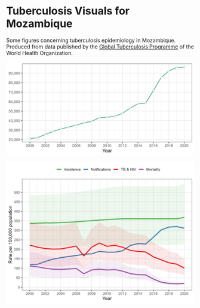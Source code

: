 # Tuberculosis Visuals for Mozambique
Some figures concerning tuberculosis epidemiology in Mozambique. Produced from data published by the [Global Tuberculosis Programme](https://www.who.int/teams/global-tuberculosis-programme/data) of the World Health Organization.

![alt text for screen readers](/figures/plot_noti.png "Evolution of TB notifications in Mozambique")

![alt text for screen readers](/figures/plot_tb_evol.png "TB evolution in Mozambique")
